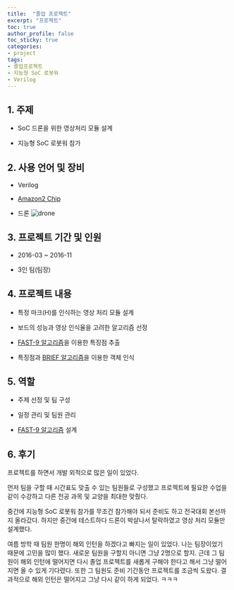 ```yaml
---
title:  "졸업 프로젝트"
excerpt: "프로젝트"
toc: true
author_profile: false
toc_sticky: true
categories:
- project
tags:
- 졸업프로젝트
- 지능형 SoC 로봇워
- Verilog
---
```

## 1. 주제

- SoC 드론을 위한 영상처리 모듈 설계

- 지능형 SoC 로봇워 참가



## 2. 사용 언어 및 장비

- Verilog

- [Amazon2 Chip](http://adc.co.kr/product/product3.php?cc_code=1011&cg_no=46)

- 드론
![drone](https://user-images.githubusercontent.com/52816346/86093455-f2b02d80-bae9-11ea-8f60-ac5bbd2212ae.PNG)



## 3. 프로젝트 기간 및 인원

- 2016-03 ~ 2016-11

- 3인 팀(팀장)



## 4. 프로젝트 내용

- 특정 마크(H)를 인식하는 영상 처리 모듈 설계

- 보드의 성능과 영상 인식율을 고려한 알고리즘 선정

- [FAST-9 알고리즘](/project/FAST9/)을 이용한 특징점 추출

- 특징점과 [BRIEF 알고리즘](/project/BRIEF/)을 이용한 객체 인식



## 5. 역할

- 주제 선정 및 팀 구성

- 일정 관리 및 팀원 관리

- [FAST-9 알고리즘](/project/FAST9/) 설계



## 6. 후기

프로젝트를 하면서 개발 외적으로 많은 일이 있었다.

먼저 팀을 구할 때 시간표도 맞출 수 있는 팀원들로 구성했고 프로젝트에 필요한 수업을 같이 수강하고 다른 전공 과목 및 교양을 최대한 맞췄다.

중간에 지능형 SoC 로봇워 참가를 무조건 참가해야 되서 준비도 하고 전국대회 본선까지 올라갔다. 하지만 중간에 테스트하다 드론이 박살나서 탈락하였고 영상 처리 모듈만 설계했다.

여름 방학 때 팀원 한명이 해외 인턴을 하겠다고 빠지는 일이 있었다. 나는 팀장이었기 때문에 고민을 많이 했다. 새로운 팀원을 구할지 아니면 그냥 2명으로 할지. 근데 그 팀원이 해외 인턴에 떨어지면 다시 졸업 프로젝트를 새롭게 구해야 한다고 해서 그냥 떨어지면 올 수 있게 기다렸다. 또한 그 팀원도 준비 기간동안 프로젝트를 조금씩 도왔다. 결과적으로 해외 인턴은 떨어지고 그냥 다시 같이 하게 되었다. ㅋㅋㅋ
